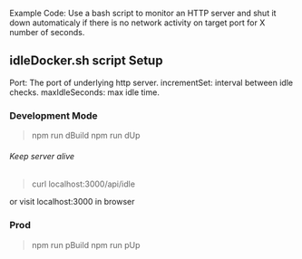 Example Code: Use a bash script to monitor an HTTP server and shut it down automaticaly if there is no network activity on target port for X number of seconds.

## idleDocker.sh script Setup
Port: The port of underlying http server.
incrementSet: interval between idle checks.
maxIdleSeconds: max idle time.

### Development Mode

> npm run dBuild
> npm run dUp

###### Keep server alive

> curl localhost:3000/api/idle

or visit localhost:3000 in browser

### Prod

> npm run pBuild
> npm run pUp

